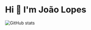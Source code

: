 Hi 👋 I'm João Lopes
===========================


![GitHub stats](https://github-readme-stats.vercel.app/api?username=devjoaolopes&show_icons=true&theme=dark)